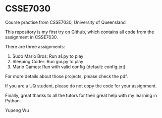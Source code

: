 # CSSE7030
Course practise from CSSE7030, University of Queensland

This repository is my first try on Github, which contains all code from the assignment in CSSE7030.

There are three assignments:

  1. Sudo Mario Bros: Run a1.py to play
  2. Sleeping Coder: Run gui.py to play
  3. Mario Games: Run with valid config (default: config.txt)
  
For more details about those projects, please check the pdf.

If you are a UQ student, please do not copy the code for your assignment.

Finally, great thanks to all the tutors for their great help with my learning in Python.

Yupeng Wu
